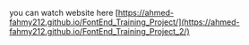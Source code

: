 you can watch website here 
[https://ahmed-fahmy212.github.io/FontEnd_Training_Project/](https://ahmed-fahmy212.github.io/FontEnd_Training_Project_2/)
